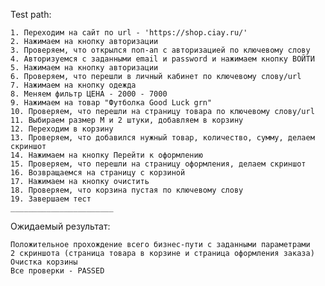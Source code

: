 Test path:

    1. Переходим на сайт по url - 'https://shop.ciay.ru/'
    2. Нажимаем на кнопку авторизации
    3. Проверяем, что открылся поп-ап с авторизацией по ключевому слову
    4. Авторизуемся с заданными email и password и нажимаем кнопку ВОЙТИ
    5. Нажимаем на кнопку авторизации
    6. Проверяем, что перешли в личный кабинет по ключевому слову/url
    7. Нажимаем на кнопку одежда
    8. Меняем фильтр ЦЕНА - 2000 - 7000
    9. Нажимаем на товар "Футболка Good Luck grn"
    10. Проверяем, что перешли на страницу товара по ключевому слову/url
    11. Выбираем размер М и 2 штуки, добавляем в корзину
    12. Переходим в корзину
    13. Проверяем, что добавился нужный товар, количество, сумму, делаем скриншот
    14. Нажимаем на кнопку Перейти к оформлению
    15. Проверяем, что перешли на страницу оформления, делаем скриншот
    16. Возвращаемся на страницу с корзиной
    17. Нажимаем на кнопку очистить
    18. Проверяем, что корзина пустая по ключевому слову
    19. Завершаем тест
    _______________________

Ожидаемый результат:

    Положительное прохождение всего бизнес-пути с заданными параметрами
    2 скриншота (страница товара в корзине и страница оформления заказа)
    Очистка корзины
    Все проверки - PASSED
    
